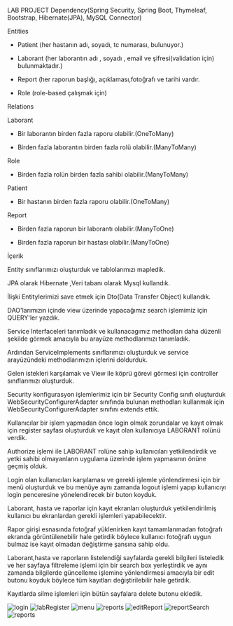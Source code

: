 LAB PROJECT
Dependency(Spring Security, Spring Boot, Thymeleaf, Bootstrap, Hibernate(JPA), MySQL Connector)


Entities
- Patient (her hastanın adı, soyadı, tc numarası, bulunuyor.)

- Laborant (her laborantın adı , soyadı , email ve şifresi(validation için) bulunmaktadır.)

- Report (her raporun başlığı, açıklaması,fotoğrafı ve tarihi vardır.

- Role (role-based çalışmak için)

Relations

Laborant
- Bir laborantın birden fazla raporu olabilir.(OneToMany) 

- Birden fazla laborantın birden fazla rolü olabilir.(ManyToMany)

Role
- Birden fazla rolün birden fazla sahibi olabilir.(ManyToMany)

Patient
- Bir hastanın birden fazla raporu olabilir.(OneToMany)

Report
- Birden fazla raporun bir laborantı olabilir.(ManyToOne)

- Birden fazla raporun bir hastası olabilir.(ManyToOne)

İçerik


Entity sınıflarımızı oluşturduk ve tablolarımızı mapledik.

JPA olarak Hibernate ,Veri tabanı olarak Mysql kullandık.

İlişki Entitylerimizi save etmek için Dto(Data Transfer Object) kullandık.

DAO'larımızın içinde view üzerinde yapacağımız search işlemimiz için QUERY'ler yazdık.

Service Interfaceleri tanımladık ve kullanacagımız methodları daha düzenli şekilde görmek amacıyla bu arayüze methodlarımızı tanımladık.

Ardından ServiceImplements sınıflarımızı oluşturduk ve service arayüzündeki methodlarımızın içlerini doldurduk.

Gelen istekleri karşılamak ve View ile köprü görevi görmesi için controller sınıflarımızı oluşturduk.

Security konfigurasyon işlemlerimiz için bir Security Config sınıfı oluşturduk WebSecurityConfigurerAdapter sınıfında bulunan methodları kullanmak için WebSecurityConfigurerAdapter sınıfını extends ettik.

Kullanıcılar bir işlem yapmadan önce login olmak zorundalar ve kayıt olmak için register sayfası oluşturduk ve kayıt olan kullanıcıya LABORANT rolünü verdik.

Authorize işlemi ile LABORANT rolüne sahip kullanıcıları yetkilendirdik ve yetki sahibi olmayanların uygulama üzerinde işlem yapmasının önüne geçmiş olduk.

Login olan kullanıcıları karşılaması ve gerekli işlemle yönlendirmesi için bir menü oluşturduk ve bu menüye aynı zamanda logout işlemi yapıp kullanıcıyı login penceresine yönelendirecek bir buton koyduk.

Laborant, hasta ve raporlar için kayıt ekranları oluşturduk yetkilendirilmiş kullanıcı bu ekranlardan gerekli işlemleri yapabilecektir.

Rapor girişi esnasında fotoğraf yüklenirken kayıt tamamlanmadan fotoğrafı ekranda görüntülenebilir hale getirdik böylece kullanıcı fotoğrafı uygun bulmaz ise kayıt olmadan değiştirme şansına sahip oldu.

Laborant,hasta ve raporların listelendiği sayfalarda gerekli bilgileri listeledik ve her sayfaya filtreleme işlemi için bir search box yerleştirdik ve aynı zamanda bilgilerde güncelleme işlemine yönlendirmesi amacıyla bir edit butonu koyduk böylece tüm kayıtları değiştirilebilir hale getirdik.

Kayıtlarda silme işlemleri için bütün sayfalara delete butonu ekledik.

![login](https://user-images.githubusercontent.com/69572868/192263393-d1056045-f008-4cd2-be56-bcaa0790aef4.png)
![labRegister](https://user-images.githubusercontent.com/69572868/192263424-8dbe2fa0-43b6-46d6-ad4e-a72283d12e5e.png)
![menu](https://user-images.githubusercontent.com/69572868/192263432-061e03c6-b1f4-47a9-853b-f66bc1c4ad3c.png)
![reports](https://user-images.githubusercontent.com/69572868/192263571-e12c9b62-2484-433a-9356-4ec880695a16.png)
![editReport](https://user-images.githubusercontent.com/69572868/192263598-142a2fde-3f63-455d-a086-d16010c08b6c.png)
![reportSearch](https://user-images.githubusercontent.com/69572868/192263621-df075213-7ebf-4d93-8fa7-74043c44dc78.png)
![reports](https://user-images.githubusercontent.com/69572868/192263647-e30a4a74-33bc-40e8-9880-c3a5dbbeb36b.png)


